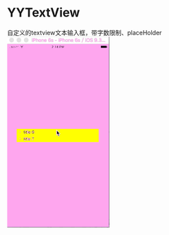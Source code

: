 # YYTextView
自定义的textview文本输入框，带字数限制、placeHolder
![image](https://github.com/Yesi-hoang/TaoBaoTopLine/blob/master/Gif/TaoBaoTopLineGif.gif)
